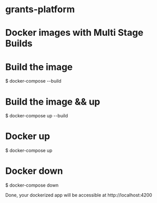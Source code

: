 # grants-platform

# Docker images with Multi Stage Builds #

# Build the image
$ docker-compose --build

# Build the image && up
$ docker-compose up --build

# Docker up
$ docker-compose up

# Docker down
$ docker-compose down

Done, your dockerized app will be accessible at http://localhost:4200